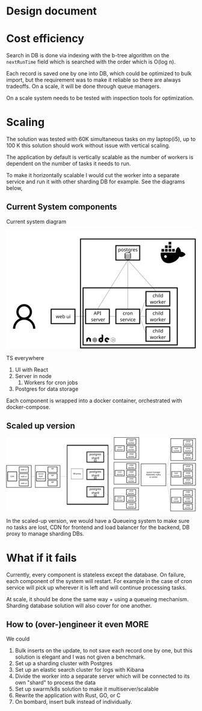 # Design document

# Cost efficiency

Search in DB is done via indexing with the b-tree algorithm on the `nextRunTime` field which is searched with the order which is O(log n).

Each record is saved one by one into DB, which could be optimized to bulk import, but the requirement was to make it reliable so there are always tradeoffs. On a scale, it will be done through queue managers.

On a scale system needs to be tested with inspection tools for optimization.

# Scaling

The solution was tested with 60K simultaneous tasks on my laptop(i5), up to 100 K this solution should work without issue with vertical scaling.

The application by default is vertically scalable as the number of workers is dependent on the number of tasks it needs to run.

To make it horizontally scalable I would cut the worker into a separate service and run it with other sharding DB for example. See the diagrams below,


## Current System components

Current system diagram

![system diagram](system-diagram.png)

TS everywhere

1. UI with React
2. Server in node
   1. Workers for cron jobs
3. Postgres for data storage

Each component is wrapped into a docker container, orchestrated with docker-compose.

## Scaled up version 
![scaled-up-version](scaled-up-version.png)

In the scaled-up version, we would have a Queueing system to make sure no tasks are lost, CDN for frontend and load balancer for the backend, DB proxy to manage sharding DBs.

# What if it fails

Currently, every component is stateless except the database. On failure, each component of the system will restart. For example in the case of cron service will pick up wherever it is left and will continue processing tasks.

At scale, it should be done the same way + using a queueing mechanism. Sharding database solution will also cover for one another.


## How to (over-)engineer it even MORE

We could

1. Bulk inserts on the update, to not save each record one by one, but this solution is elegant and I was not given a benchmark.
2. Set up a sharding cluster with Postgres
3. Set up an elastic search cluster for logs with Kibana
4. Divide the worker into a separate server which will be connected to its own "shard" to process the data
5. Set up swarm/k8s solution to make it multiserver/scalable
6. Rewrite the application with Rust, GO, or C
7. On bombard, insert bulk instead of individually.
